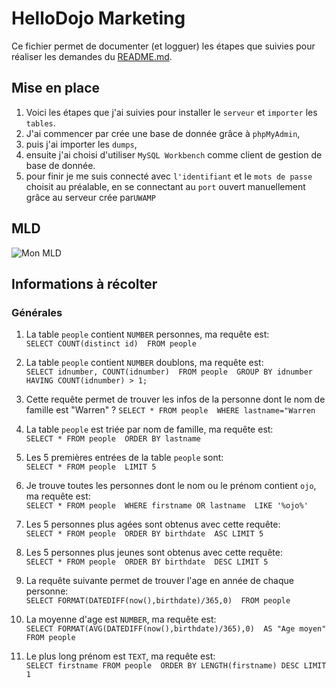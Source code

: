 # HelloDojo Marketing

Ce fichier permet de documenter (et logguer) les étapes que suivies
pour réaliser les demandes du [README.md](README.md).

## Mise en place
1. Voici les étapes que j'ai suivies pour installer le `serveur` et `importer` les `tables`.
1. J'ai commencer par crée une base de donnée grâce à `phpMyAdmin`,
1. puis j'ai importer les `dumps`,
1. ensuite j'ai choisi d'utiliser `MySQL Workbench` comme client de gestion de base de donnée.
1. pour finir je me suis connecté avec `l'identifiant` et le `mots de passe` choisit au préalable, en se connectant au `port` ouvert manuellement grâce au serveur crée par`UWAMP`

## MLD
![Mon MLD](https://i.imgur.com/XPV84Eu.png "Mon MLD généré avec l'option : database->reverse enginering")

## Informations à récolter
### Générales
1. La table `people` contient `NUMBER` personnes, ma requête est:  
   `SELECT COUNT(distinct id) 
   FROM people`

1. La table `people` contient `NUMBER` doublons, ma requête est:  
   `SELECT idnumber, COUNT(idnumber) 
   FROM people 
   GROUP BY idnumber 
   HAVING COUNT(idnumber) > 1;`

1. Cette requête permet de trouver les infos de la personne dont le nom de famille est "Warren" ?
   `SELECT * FROM people 
   WHERE lastname="Warren`

1. La table `people` est triée par nom de famille, ma requête est:  
   `SELECT * FROM people 
   ORDER BY lastname`

1. Les 5 premières entrées de la table `people` sont:  
   `SELECT * FROM people 
   LIMIT 5 `

1. Je trouve toutes les personnes dont le nom ou le prénom contient `ojo`, ma requête est:  
   `SELECT * FROM people 
   WHERE firstname OR lastname 
   LIKE '%ojo%'`

1. Les 5 personnes plus agées sont obtenus avec cette requête:  
   `SELECT * FROM people 
   ORDER BY birthdate 
   ASC LIMIT 5 `

1. Les 5 personnes plus jeunes sont obtenus avec cette requête:  
   `SELECT * FROM people 
   ORDER BY birthdate 
   DESC LIMIT 5 `

1. La requête suivante permet de trouver l'age en année de chaque personne:  
   `SELECT FORMAT(DATEDIFF(now(),birthdate)/365,0) 
   FROM people`

1. La moyenne d'age est `NUMBER`, ma requête est:  
   `SELECT FORMAT(AVG(DATEDIFF(now(),birthdate)/365),0) 
   AS "Age moyen" FROM people`

1. Le plus long prénom est `TEXT`, ma requête est:  
   `SELECT firstname FROM people 
   ORDER BY LENGTH(firstname) DESC LIMIT 1`